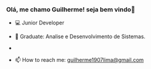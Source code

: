 ### Olá, me chamo Guilherme! seja bem vindo👋


- 💻 Junior Developer

- 🌱 Graduate: Analise e Desenvolvimento de Sistemas.
- 
- 📫 How to reach me: guilherme1907lima@gmail.com

<!--
**GuiilhermeLsantos/GuiilhermeLsantos** is a ✨ _special_ ✨ repository because its `README.md` (this file) appears on your GitHub profile.
